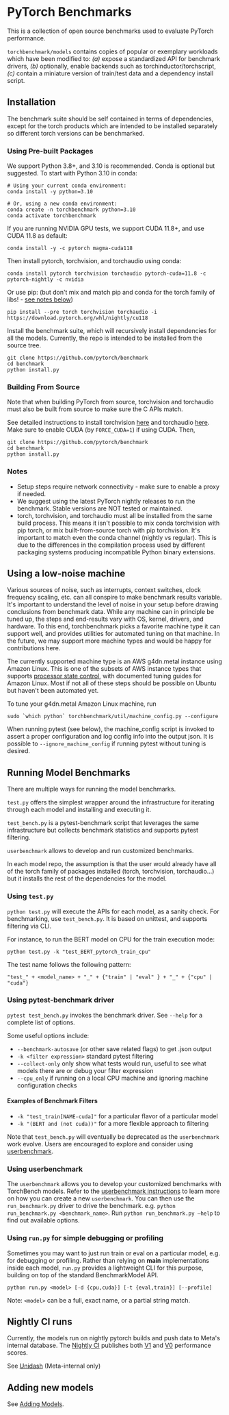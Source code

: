 # PyTorch Benchmarks
This is a collection of open source benchmarks used to evaluate PyTorch performance.

`torchbenchmark/models` contains copies of popular or exemplary workloads which have been modified to:
*(a)* expose a standardized API for benchmark drivers, *(b)* optionally, enable backends such as torchinductor/torchscript,
 *(c)* contain a miniature version of train/test data and a dependency install script.

## Installation
The benchmark suite should be self contained in terms of dependencies,
except for the torch products which are intended to be installed separately so
different torch versions can be benchmarked.

### Using Pre-built Packages
We support Python 3.8+, and 3.10 is recommended. Conda is optional but suggested. To start with Python 3.10 in conda:
```
# Using your current conda environment:
conda install -y python=3.10

# Or, using a new conda environment:
conda create -n torchbenchmark python=3.10
conda activate torchbenchmark
```

If you are running NVIDIA GPU tests, we support CUDA 11.8+, and use CUDA 11.8 as default:
```
conda install -y -c pytorch magma-cuda118
```

Then install pytorch, torchvision, and torchaudio using conda:
```
conda install pytorch torchvision torchaudio pytorch-cuda=11.8 -c pytorch-nightly -c nvidia
```
Or use pip:
(but don't mix and match pip and conda for the torch family of libs! - [see notes below](#notes))
```
pip install --pre torch torchvision torchaudio -i https://download.pytorch.org/whl/nightly/cu118
```

Install the benchmark suite, which will recursively install dependencies for all the models.  Currently, the repo is intended to be installed from the source tree.
```
git clone https://github.com/pytorch/benchmark
cd benchmark
python install.py
```

### Building From Source
Note that when building PyTorch from source, torchvision and torchaudio must also be built from source to make sure the C APIs match.

See detailed instructions to install torchvision [here](https://github.com/pytorch/vision) and torchaudio [here](https://github.com/pytorch/audio).
Make sure to enable CUDA (by `FORCE_CUDA=1`) if using CUDA.
Then,
```
git clone https://github.com/pytorch/benchmark
cd benchmark
python install.py
```

### Notes
- Setup steps require network connectivity - make sure to enable a proxy if needed.
- We suggest using the latest PyTorch nightly releases to run the benchmark. Stable versions are NOT tested or maintained.
- torch, torchvision, and torchaudio must all be installed from the same build process.  This means it isn't possible to mix conda torchvision
  with pip torch, or mix built-from-source torch with pip torchvision.  It's important to match even the conda channel (nightly vs regular).
  This is due to the differences in the compilation process used by different packaging systems producing incompatible Python binary extensions.

## Using a low-noise machine
Various sources of noise, such as interrupts, context switches, clock frequency scaling, etc. can all conspire to make benchmark results variable.  It's important to understand the level of noise in your setup before drawing conclusions from benchmark data.  While any machine can in principle be tuned up, the steps and end-results vary with OS, kernel, drivers, and hardware.  To this end, torchbenchmark picks a favorite machine type it can support well, and provides utilities for automated tuning on that machine.  In the future, we may support more machine types and would be happy for contributions here.

The currently supported machine type is an AWS g4dn.metal instance using Amazon Linux.  This is one of the subsets of AWS instance types that supports [processor state control](https://docs.aws.amazon.com/AWSEC2/latest/UserGuide/processor_state_control.html), with documented tuning guides for Amazon Linux.  Most if not all of these steps should be possible on Ubuntu but haven't been automated yet.

To tune your g4dn.metal Amazon Linux machine, run
```
sudo `which python` torchbenchmark/util/machine_config.py --configure
```

When running pytest (see below), the machine_config script is invoked to assert a proper configuration and log config info into the output json.  It is possible to ```--ignore_machine_config``` if running pytest without tuning is desired.


## Running Model Benchmarks
There are multiple ways for running the model benchmarks.

`test.py` offers the simplest wrapper around the infrastructure for iterating through each model and installing and executing it.

`test_bench.py` is a pytest-benchmark script that leverages the same infrastructure but collects benchmark statistics and supports pytest filtering.

`userbenchmark` allows to develop and run customized benchmarks.

In each model repo, the assumption is that the user would already have all of the torch family of packages installed (torch, torchvision, torchaudio...) but it installs the rest of the dependencies for the model.

### Using `test.py`
`python test.py` will execute the APIs for each model, as a sanity check.  For benchmarking, use `test_bench.py`.  It is based on unittest, and supports filtering via CLI.

For instance, to run the BERT model on CPU for the train execution mode:
```
python test.py -k "test_BERT_pytorch_train_cpu"
```

The test name follows the following pattern:

```
"test_" + <model_name> + "_" + {"train" | "eval" } + "_" + {"cpu" | "cuda"}
```

### Using pytest-benchmark driver
`pytest test_bench.py` invokes the benchmark driver.  See `--help` for a complete list of options.

Some useful options include:
- `--benchmark-autosave` (or other save related flags) to get .json output
- `-k <filter expression>` standard pytest filtering
- `--collect-only` only show what tests would run, useful to see what models there are or debug your filter expression
- `--cpu_only` if running on a local CPU machine and ignoring machine configuration checks

#### Examples of Benchmark Filters
- `-k "test_train[NAME-cuda]"` for a particular flavor of a particular model
- `-k "(BERT and (not cuda))"` for a more flexible approach to filtering

Note that `test_bench.py` will eventually be deprecated as the `userbenchmark` work evolve. Users are encouraged to explore and consider using [userbenchmark](#using-userbenchmark).

### Using userbenchmark

The `userbenchmark` allows you to develop your customized benchmarks with TorchBench models. Refer to the [userbenchmark instructions](https://github.com/pytorch/benchmark/blob/main/userbenchmark/ADDING_USERBENCHMARKS.md) to learn more on how you can create a new `userbenchmark`. You can then use the `run_benchmark.py` driver to drive the benchmark. e.g. `python run_benchmark.py <benchmark_name>`. Run `python run_benchmark.py —help` to find out available options.

### Using `run.py` for simple debugging or profiling
Sometimes you may want to just run train or eval on a particular model, e.g. for debugging or profiling.  Rather than relying on __main__ implementations inside each model, `run.py` provides a lightweight CLI for this purpose, building on top of the standard BenchmarkModel API.

```
python run.py <model> [-d {cpu,cuda}] [-t {eval,train}] [--profile]
```
Note: `<model>` can be a full, exact name, or a partial string match.

## Nightly CI runs

Currently, the models run on nightly pytorch builds and push data to Meta's internal database.
The [Nightly CI](https://github.com/pytorch/benchmark/actions) publishes both
[V1](torchbenchmark/score/configs/v1/config-v1.md) and
[V0](torchbenchmark/score/configs/v0/config-v0.md) performance scores.


See [Unidash](https://www.internalfb.com/intern/unidash/dashboard/pytorch_benchmarks/torchbenchmark_v0/) (Meta-internal only)

## Adding new models

See [Adding Models](torchbenchmark/models/ADDING_MODELS.md).
